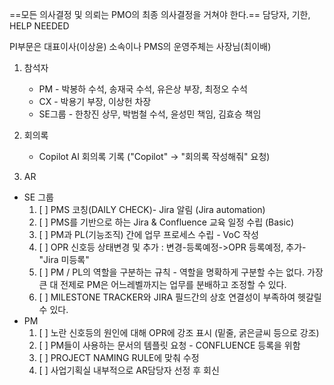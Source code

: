 ==모든 의사결정 및 의뢰는 PMO의 최종 의사결정을 거쳐야 한다.==
담당자, 기한, HELP NEEDED

PI부문은 대표이사(이상윤) 소속이나 PMS의 운영주체는 사장님(최이배)
1. 참석자
	- PM - 박봉하 수석, 송재국 수석, 유은상 부장, 최정오 수석
	- CX - 박용기 부장, 이상헌 차장
	- SE그룹 - 한창진 상무, 박범철 수석, 윤성민 책임, 김효승 책임

2. 회의록
	- Copilot AI 회의록 기록 ("Copilot" -> "회의록 작성해줘" 요청)

3. AR
- SE 그룹
	1. [ ] PMS 코칭(DAILY CHECK)- Jira 알림 (Jira automation)
	2. [ ] PMS를 기반으로 하는 Jira & Confluence 교육 일정 수립 (Basic)
	3. [ ] PM과 PL(기능조직) 간에 업무 프로세스 수립 - VoC 작성
	4. [ ] OPR 신호등 상태변경 및 추가 : 변경-등록예정->OPR 등록예정, 추가-"Jira 미등록"
	5. [ ] PM / PL의 역할을 구분하는 규칙 - 역할을 명확하게 구분할 수는 없다. 가장큰 대 전제로 PM은 어느레벨까지는 업무를 분배하고 조정할 수 있다.
	6. [ ] MILESTONE TRACKER와 JIRA 필드간의 상호 연결성이 부족하여 헷갈릴 수 있다.
- PM
	1. [ ] 노란 신호등의 원인에 대해 OPR에 강조 표시 (밑줄, 굵은글씨 등으로 강조)
	2. [ ] PM들이 사용하는 문서의 템플릿 요청 - CONFLUENCE 등록을 위함
	3. [ ] PROJECT NAMING RULE에 맞춰 수정
	4. [ ] 사업기획실 내부적으로 AR담당자 선정 후 회신